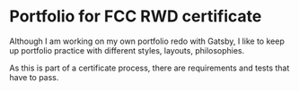 # Portfolio for FCC RWD certificate

Although I am working on my own portfolio redo with Gatsby, I like to keep up portfolio practice with different styles, layouts, philosophies.

As this is part of a certificate process, there are requirements and tests that have to pass.
